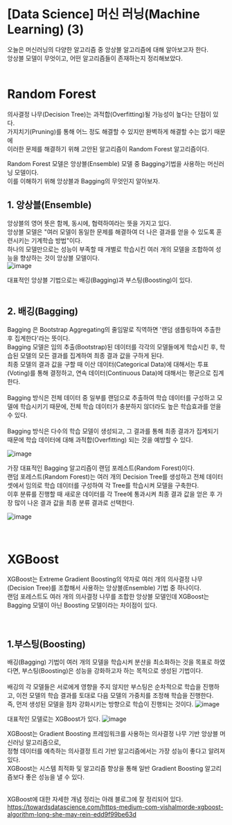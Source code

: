 # [Data Science] 머신 러닝(Machine Learning) (3)

오늘은 머신러닝의 다양한 알고리즘 중 앙상블 알고리즘에 대해 알아보고자 한다.<br/>
앙상블 모델이 무엇이고, 어떤 알고리즘들이 존재하는지 정리해보았다.<br/><br/>

# Random Forest
의사결정 나무(Decision Tree)는 과적합(Overfitting)될 가능성이 높다는 단점이 있다. <br/>
가지치기(Pruning)를 통해 어느 정도 해결할 수 있지만 완벽하게 해결할 수는 없기 때문에 <br/>
이러한 문제를 해결하기 위해 고안된 알고리즘이 Random Forest 알고리즘이다. <br/>

Random Forest 모델은 앙상블(Ensemble) 모델 중 Bagging기법을 사용하는 머신러닝 모델이다.<br/>
이를 이해하기 위해 앙상블과 Bagging의 무엇인지 알아보자.

## 1. 앙상블(Ensemble)
앙상블의 영어 뜻은 함께, 동시에, 협력하여라는 뜻을 가지고 있다. <br/>
앙상블 모델은 "여러 모델이 동일한 문제를 해결하여 더 나은 결과를 얻을 수 있도록 훈련시키는 기계학습 방법"이다. <br/>
하나의 모델만으로는 성능이 부족할 때 개별로 학습시킨 여러 개의 모델을 조합하여 성능을 향상하는 것이 앙상블 모델이다.<br/>
![image](https://user-images.githubusercontent.com/93183070/163190272-84afde56-9853-4e32-bba4-de8b0175156b.png) <br/>

대표적인 앙상블 기법으로는 배깅(Bagging)과 부스팅(Boosting)이 있다.<br/><br/>

## 2. 배깅(Bagging)
Bagging 은 Bootstrap Aggregating의 줄임말로 직역하면 '랜덤 샘플링하여 추출한 후 집계한다'라는 뜻이다. <br/>
Bagging 모델은 임의 추출(Bootstrap)된 데이터를 각각의 모델들에게 학습시킨 후, 학습된 모델의 모든 결과를 집계하여 최종 결과 값을 구하게 된다. <br/>
최종 모델의 결과 값을 구할 때 이산 데이터(Categorical Data)에 대해서는 투표(Voting)를 통해 결정하고, 연속 데이터(Continuous Data)에 대해서는 평균으로 집계한다.<br/><br/>
Bagging 방식은 전체 데이터 중 일부를 랜덤으로 추출하여 학습 데이터를 구성하고 모델에 학습시키기 때문에, 전체 학습 데이터가 충분하지 않더라도 높은 학습효과를 얻을 수 있다.<br/><br/>
Bagging 방식은 다수의 학습 모델이 생성되고, 그 결과를 통해 최종 결과가 집계되기 때문에 학습 데이터에 대해 과적합(Overfitting) 되는 것을 예방할 수 있다.

![image](https://user-images.githubusercontent.com/93183070/163190907-8cebcbc4-f121-4592-ba3d-a7841ef197da.png)

가장 대표적인 Bagging 알고리즘이 랜덤 포레스트(Random Forest)이다.<br/>
랜덤 포레스트(Random Forest)는 여러 개의 Decision Tree를 생성하고 전체 데이터 셋에서 임의로 학습 데이터를 구성하여 각 Tree를 학습시켜 모델을 구축한다.<br/>
이후 분류를 진행할 때 새로운 데이터를 각 Tree에 통과시켜 최종 결과 값을 얻은 후 가장 많이 나온 결과 값을 최종 분류 결과로 선택한다.<br/>

![image](https://user-images.githubusercontent.com/93183070/163191116-75bb0dab-a15e-4f4e-b072-1986ac4f3867.png)
<br/><br/><br/>

# XGBoost
XGBoost는 Extreme Gradient Boosting의 약자로 여러 개의 의사결정 나무(Decision Tree)를 조합해서 사용하는 앙상블(Ensemble) 기법 중 하나이다. <br/>
랜덤 포레스트도 여러 개의 의사결정 나무를 조합한 앙상블 모델인데 XGBoost는 Bagging 모델이 아닌 Boosting 모델이라는 차이점이 있다.<br/><br/><br/>

## 1.부스팅(Boosting)

배깅(Bagging) 기법이 여러 개의 모델을 학습시켜 분산을 최소화하는 것을 목표로 하였다면, 부스팅(Boosting)은 성능을 강화하고자 하는 목적으로 생성된 기법이다.<br/><br/>
배깅의 각 모델들은 서로에게 영향을 주지 않지만 부스팅은 순차적으로 학습을 진행하고, 이전 모델의 학습 결과를 토대로 다음 모델의 가중치를 조정해 학습을 진행한다. <br/>
즉, 먼저 생성된 모델을 점차 강화시키는 방향으로 학습이 진행되는 것이다. 
![image](https://user-images.githubusercontent.com/93183070/163191747-03f1cd9c-56da-46d4-9d9a-cd677627bcc8.png)
<br/>

대표적인 모델로는 XGBoost가 있다.
![image](https://user-images.githubusercontent.com/93183070/163191898-05cf0446-0024-43c5-8b6b-d9cce4ca21b2.png)

XGBoost는 Gradient Boosting 프레임워크를 사용하는 의사결정 나무 기반 앙상블 머신러닝 알고리즘으로, <br/>
정형 데이터를 예측하는 의사결정 트리 기반 알고리즘에서는 가장 성능이 좋다고 알려져 있다.<br/> 
XGBoost는 시스템 최적화 및 알고리즘 향상을 통해 일반 Gradient Boosting 알고리즘보다 좋은 성능을 낼 수 있다.<br/><br/>

XGBoost에 대한 자세한 개념 정리는 아래 블로그에 잘 정리되어 있다. <br/>
https://towardsdatascience.com/https-medium-com-vishalmorde-xgboost-algorithm-long-she-may-rein-edd9f99be63d
